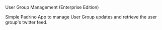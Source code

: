 User Group Management (Enterprise Edition)

Simple Padrino App to manage User Group updates and retrieve the user group's twitter feed.